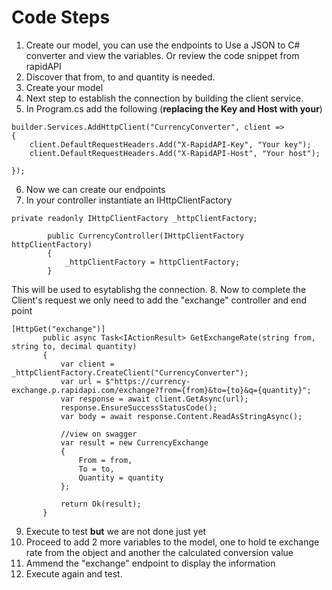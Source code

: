 # Code Steps

1. Create our model, you can use the endpoints to Use a JSON to C# converter and view the variables. Or review the code snippet from rapidAPI
2. Discover that  from, to and quantity is needed.
3. Create your model
4. Next step to establish the connection by building the client service.
5. In Program.cs add the following (**replacing the Key and Host with your**)
```
builder.Services.AddHttpClient("CurrencyConverter", client =>
{
    client.DefaultRequestHeaders.Add("X-RapidAPI-Key", "Your key");
    client.DefaultRequestHeaders.Add("X-RapidAPI-Host", "Your host");

});
```
6. Now we can create our endpoints
7. In your controller instantiate an IHttpClientFactory
```
private readonly IHttpClientFactory _httpClientFactory;

        public CurrencyController(IHttpClientFactory httpClientFactory)
        {
            _httpClientFactory = httpClientFactory;
        }
```
 This will be used to esytablishg the connection.
 8. Now to complete the Client's request we only need to add the "exchange" controller and end point
 ```
 [HttpGet("exchange")]
        public async Task<IActionResult> GetExchangeRate(string from, string to, decimal quantity)
        {
            var client = _httpClientFactory.CreateClient("CurrencyConverter");
            var url = $"https://currency-exchange.p.rapidapi.com/exchange?from={from}&to={to}&q={quantity}";
            var response = await client.GetAsync(url);
            response.EnsureSuccessStatusCode();
            var body = await response.Content.ReadAsStringAsync();           
            
            //view on swagger
            var result = new CurrencyExchange
            {
                From = from,
                To = to,
                Quantity = quantity
            };

            return Ok(result);
        }
```
9. Execute to test **but** we are not done just yet
10. Proceed to add 2 more variables to the model, one to hold te exchange rate from the object and another the calculated conversion value
11. Ammend the "exchange" endpoint to display the information
12. Execute again and test.